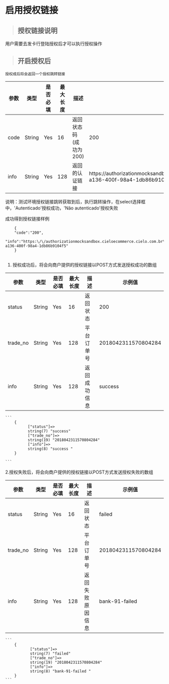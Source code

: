 # 启用授权链接

>## 授权链接说明
    
   用户需要去发卡行登陆授权后才可以执行授权操作
         
   

>## 开启授权后

    授权成后将会返回一个授权跳转链接
    
参数 | 类型 | 是否必填 | 最大长度 | 描述 | 示例值
---  | ---  | ---      | ---      | ---  | ---
code | String | Yes | 16 | 返回状态码 (成功为200)| 200
info | String | Yes | 128 | 返回的认证链接 | https:\/\/authorizationmocksandbox.cieloecommerce.cielo.com.br\/CardAuthenticator\/Receive\/7984d820-a136-400f-98a4-1db86b9104f5

   说明：测试环境授权链接跳转获取到后，执行跳转操作，在select选择框中，'Autenticado'授权成功，'Não autenticado'授权失败
 

成功得到授权链接样例

```
    { 
    "code":"200",
    "info":"https:\/\/authorizationmocksandbox.cieloecommerce.cielo.com.br\/CardAuthenticator\/Receive\/7984d820-a136-400f-98a4-1db86b9104f5"
    }
    
```

1. 授权成功后，将会向商户提供的授权链接以POST方式发送授权成功的数组

参数 | 类型 | 是否必填 | 最大长度 | 描述 | 示例值
---  | ---  | ---      | ---      | ---  | ---
status | String | Yes | 16 | 返回状态| 200 | success
trade_no | String | Yes | 128 | 平台订单号 |  2018042311570804284
info | String | Yes | 128 | 返回成功信息 |  success


    
    ```
        {
              ["status"]=>
              string(7) "success"
              ["trade_no"]=>
              string(19) "2018042311570804284"
              ["info"]=>
              string(8) "success "
        }
        
    ```
2.授权失败后，将会向商户提供的授权链接以POST方式发送授权失败的数组

参数 | 类型 | 是否必填 | 最大长度 | 描述 | 示例值
---  | ---  | ---      | ---      | ---  | ---
status | String | Yes | 16 | 返回状态| failed | failed
trade_no | String | Yes | 128 | 平台订单号 |  2018042311570804284
info | String | Yes | 128 | 返回失败原因信息 |  bank-91-failed



    ```
        {
               ["status"]=>
               string(7) "failed"
               ["trade_no"]=>
               string(19) "2018042311570804284"
               ["info"]=>
               string(8) "bank-91-failed "
        }
    ```
    
   

